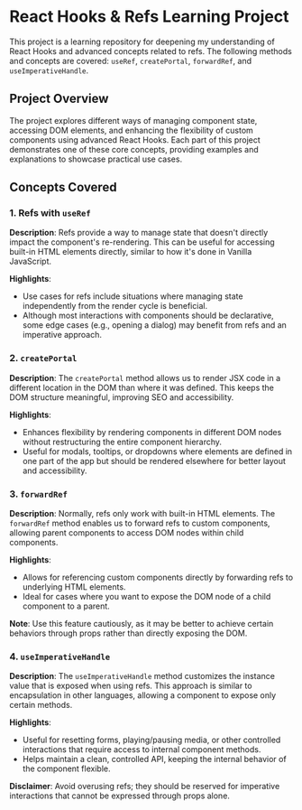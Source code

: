 # React Hooks & Refs Learning Project

This project is a learning repository for deepening my understanding of React Hooks and advanced concepts related to refs. The following methods and concepts are covered: `useRef`, `createPortal`, `forwardRef`, and `useImperativeHandle`.

## Project Overview

The project explores different ways of managing component state, accessing DOM elements, and enhancing the flexibility of custom components using advanced React Hooks. Each part of this project demonstrates one of these core concepts, providing examples and explanations to showcase practical use cases.

## Concepts Covered

### 1. Refs with `useRef`

**Description**: Refs provide a way to manage state that doesn't directly impact the component's re-rendering. This can be useful for accessing built-in HTML elements directly, similar to how it's done in Vanilla JavaScript.

**Highlights**:

- Use cases for refs include situations where managing state independently from the render cycle is beneficial.
- Although most interactions with components should be declarative, some edge cases (e.g., opening a dialog) may benefit from refs and an imperative approach.

### 2. `createPortal`

**Description**: The `createPortal` method allows us to render JSX code in a different location in the DOM than where it was defined. This keeps the DOM structure meaningful, improving SEO and accessibility.

**Highlights**:

- Enhances flexibility by rendering components in different DOM nodes without restructuring the entire component hierarchy.
- Useful for modals, tooltips, or dropdowns where elements are defined in one part of the app but should be rendered elsewhere for better layout and accessibility.

### 3. `forwardRef`

**Description**: Normally, refs only work with built-in HTML elements. The `forwardRef` method enables us to forward refs to custom components, allowing parent components to access DOM nodes within child components.

**Highlights**:

- Allows for referencing custom components directly by forwarding refs to underlying HTML elements.
- Ideal for cases where you want to expose the DOM node of a child component to a parent.

**Note**: Use this feature cautiously, as it may be better to achieve certain behaviors through props rather than directly exposing the DOM.

### 4. `useImperativeHandle`

**Description**: The `useImperativeHandle` method customizes the instance value that is exposed when using refs. This approach is similar to encapsulation in other languages, allowing a component to expose only certain methods.

**Highlights**:

- Useful for resetting forms, playing/pausing media, or other controlled interactions that require access to internal component methods.
- Helps maintain a clean, controlled API, keeping the internal behavior of the component flexible.

**Disclaimer**: Avoid overusing refs; they should be reserved for imperative interactions that cannot be expressed through props alone.
